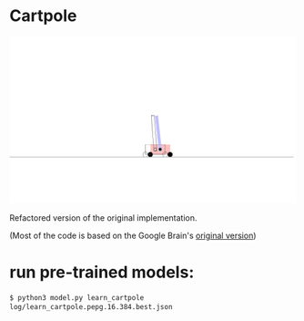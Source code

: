 # Cartpole

![results](./docs/result0.png)

Refactored version of the original implementation.

(Most of the code is based on the Google Brain's [original version](https://github.com/google/brain-tokyo-workshop
))




# run pre-trained models:

```
$ python3 model.py learn_cartpole log/learn_cartpole.pepg.16.384.best.json
```

